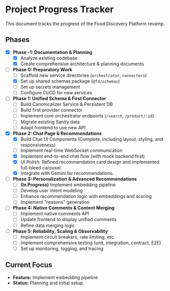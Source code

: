 # Project Progress Tracker

This document tracks the progress of the Food Discovery Platform revamp.

## Phases

- [x] **Phase -1: Documentation & Planning**
  - [x] Analyze existing codebase
  - [x] Create comprehensive architecture & planning documents

- [ ] **Phase 0: Preparatory Work**
  - [ ] Scaffold new service directories (`orchestrator`, `connectors`)
  - [x] Set up shared schemas package (`@fd/schemas`)
  - [ ] Set up secrets management
  - [ ] Configure CI/CD for new services

- [ ] **Phase 1: Unified Schema & First Connector**
  - [ ] Build Canonicalizer Service & Persistent DB
  - [ ] Build first provider connector
  - [ ] Implement core orchestrator endpoints (`/search`, `/product/:id`)
  - [ ] Migrate existing Sanity data
  - [ ] Adapt frontend to use new API

- [x] **Phase 2: Chat Page & Recommendations**
  - [x] Build Chat UI Components (Complete, including layout, styling, and responsiveness)
  - [ ] Implement real-time WebSocket communication
  - [x] Implement end-to-end chat flow (with mock backend first)
  - [x] UI Polish: Refined recommendation card design and implemented full-bleed carousel.
  - [x] Integrate with Gemini for recommendations.

- [ ] **Phase 3: Personalization & Advanced Recommendations**
  - [ ] **(In Progress)** Implement embedding pipeline
  - [ ] Develop user intent modeling
  - [ ] Enhance recommendation logic with embeddings and scoring
  - [ ] Implement "reasons" generation

- [ ] **Phase 4: Native Comments & Content Merging**
  - [ ] Implement native comments API
  - [ ] Update frontend to display unified comments
  - [ ] Refine data merging logic

- [ ] **Phase 5: Reliability, Scaling & Observability**
  - [ ] Implement circuit breakers, rate limiting, etc.
  - [ ] Implement comprehensive testing (unit, integration, contract, E2E)
  - [ ] Set up monitoring, logging, and tracing

## Current Focus

- **Feature:** Implement embedding pipeline
- **Status:** Planning and initial setup.
